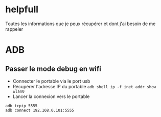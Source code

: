 # helpfull
Toutes les informations que je peux récupérer et dont j'ai besoin de me rappeler

# ADB
## Passer le mode debug en wifi
* Connecter le portable via le port usb
* Récupérer l'adresse IP du portable `adb shell ip -f inet addr show wlan0`
* Lancer la connexion vers le portable 
```
adb tcpip 5555
adb connect 192.168.0.101:5555
```
